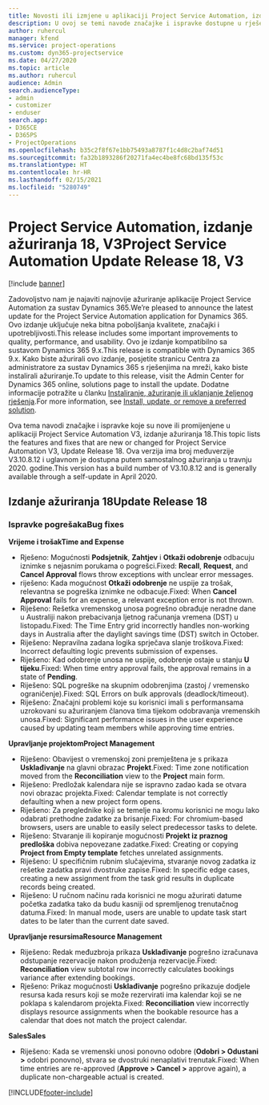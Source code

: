 ```yaml
---
title: Novosti ili izmjene u aplikaciji Project Service Automation, izdanje ažuriranja 18, V3
description: U ovoj se temi navode značajke i ispravke dostupne u rješenju Project Service Automation, izdanje ažuriranja 18, V3.
author: ruhercul
manager: kfend
ms.service: project-operations
ms.custom: dyn365-projectservice
ms.date: 04/27/2020
ms.topic: article
ms.author: ruhercul
audience: Admin
search.audienceType:
- admin
- customizer
- enduser
search.app:
- D365CE
- D365PS
- ProjectOperations
ms.openlocfilehash: b35c2f8f67e1bb75493a8787f1c4d8c2baf74d51
ms.sourcegitcommit: fa32b1893286f20271fa4ec4be8fc68bd135f53c
ms.translationtype: HT
ms.contentlocale: hr-HR
ms.lasthandoff: 02/15/2021
ms.locfileid: "5280749"
---
```

# <a name="project-service-automation-update-release-18-v3"></a><span data-ttu-id="9bfbb-103">Project Service Automation, izdanje ažuriranja 18, V3</span><span class="sxs-lookup"><span data-stu-id="9bfbb-103">Project Service Automation Update Release 18, V3</span></span>

[!include [banner](../includes/psa-now-project-operations.md)]

<span data-ttu-id="9bfbb-104">Zadovoljstvo nam je najaviti najnovije ažuriranje aplikacije Project Service Automation za sustav Dynamics 365.</span><span class="sxs-lookup"><span data-stu-id="9bfbb-104">We’re pleased to announce the latest update for the Project Service Automation application for Dynamics 365.</span></span> <span data-ttu-id="9bfbb-105">Ovo izdanje uključuje neka bitna poboljšanja kvalitete, značajki i upotrebljivosti.</span><span class="sxs-lookup"><span data-stu-id="9bfbb-105">This release includes some important improvements to quality, performance, and usability.</span></span> <span data-ttu-id="9bfbb-106">Ovo je izdanje kompatibilno sa sustavom Dynamics 365 9.x.</span><span class="sxs-lookup"><span data-stu-id="9bfbb-106">This release is compatible with Dynamics 365 9.x.</span></span> <span data-ttu-id="9bfbb-107">Kako biste ažurirali ovo izdanje, posjetite stranicu Centra za administratore za sustav Dynamics 365 s rješenjima na mreži, kako biste instalirali ažuriranje.</span><span class="sxs-lookup"><span data-stu-id="9bfbb-107">To update to this release, visit the Admin Center for Dynamics 365 online, solutions page to install the update.</span></span> <span data-ttu-id="9bfbb-108">Dodatne informacije potražite u članku [Instaliranje, ažuriranje ili uklanjanje željenog rješenja](https://docs.microsoft.com/power-platform/admin/install-remove-preferred-solution).</span><span class="sxs-lookup"><span data-stu-id="9bfbb-108">For more information, see [Install, update, or remove a preferred solution](https://docs.microsoft.com/power-platform/admin/install-remove-preferred-solution).</span></span>

<span data-ttu-id="9bfbb-109">Ova tema navodi značajke i ispravke koje su nove ili promijenjene u aplikaciji Project Service Automation V3, izdanje ažuriranja 18.</span><span class="sxs-lookup"><span data-stu-id="9bfbb-109">This topic lists the features and fixes that are new or changed for Project Service Automation V3, Update Release 18.</span></span> <span data-ttu-id="9bfbb-110">Ova verzija ima broj međuverzije V3.10.8.12 i uglavnom je dostupna putem samostalnog ažuriranja u travnju 2020. godine.</span><span class="sxs-lookup"><span data-stu-id="9bfbb-110">This version has a build number of V3.10.8.12 and is generally available through a self-update in April 2020.</span></span>

## <a name="update-release-18"></a><span data-ttu-id="9bfbb-111">Izdanje ažuriranja 18</span><span class="sxs-lookup"><span data-stu-id="9bfbb-111">Update Release 18</span></span>

### <a name="bug-fixes"></a><span data-ttu-id="9bfbb-112">Ispravke pogrešaka</span><span class="sxs-lookup"><span data-stu-id="9bfbb-112">Bug fixes</span></span>

<span data-ttu-id="9bfbb-113">**Vrijeme i trošak**</span><span class="sxs-lookup"><span data-stu-id="9bfbb-113">**Time and Expense**</span></span>

- <span data-ttu-id="9bfbb-114">Rješeno: Mogućnosti **Podsjetnik**, **Zahtjev** i **Otkaži odobrenje** odbacuju iznimke s nejasnim porukama o pogrešci.</span><span class="sxs-lookup"><span data-stu-id="9bfbb-114">Fixed: **Recall**, **Request**, and **Cancel Approval** flows throw exceptions with unclear error messages.</span></span>
- <span data-ttu-id="9bfbb-115">riješeno: Kada mogućnost **Otkaži odobrenje** ne uspije za trošak, relevantna se pogreška iznimke ne odbacuje.</span><span class="sxs-lookup"><span data-stu-id="9bfbb-115">Fixed: When **Cancel Approval** fails for an expense, a relevant exception error is not thrown.</span></span>
- <span data-ttu-id="9bfbb-116">Riješeno: Rešetka vremenskog unosa pogrešno obrađuje neradne dane u Australiji nakon prebacivanja ljetnog računanja vremena (DST) u listopadu.</span><span class="sxs-lookup"><span data-stu-id="9bfbb-116">Fixed: The Time Entry grid incorrectly handles non-working days in Australia after the daylight savings time (DST) switch in October.</span></span>
- <span data-ttu-id="9bfbb-117">Riješeno: Nepravilna zadana logika sprječava slanje troškova.</span><span class="sxs-lookup"><span data-stu-id="9bfbb-117">Fixed: Incorrect defaulting logic prevents submission of expenses.</span></span>
- <span data-ttu-id="9bfbb-118">Riješeno: Kad odobrenje unosa ne uspije, odobrenje ostaje u stanju **U tijeku**.</span><span class="sxs-lookup"><span data-stu-id="9bfbb-118">Fixed: When time entry approval fails, the approval remains in a state of **Pending**.</span></span>
- <span data-ttu-id="9bfbb-119">Riješeno: SQL pogreške na skupnim odobrenjima (zastoj / vremensko ograničenje).</span><span class="sxs-lookup"><span data-stu-id="9bfbb-119">Fixed: SQL Errors on bulk approvals (deadlock/timeout).</span></span>
- <span data-ttu-id="9bfbb-120">Riješeno: Značajni problemi koje su korisnici imali s performansama uzrokovani su ažuriranjem članova tima tijekom odobravanja vremenskih unosa.</span><span class="sxs-lookup"><span data-stu-id="9bfbb-120">Fixed: Significant performance issues in the user experience caused by updating team members while approving time entries.</span></span>

<span data-ttu-id="9bfbb-121">**Upravljanje projektom**</span><span class="sxs-lookup"><span data-stu-id="9bfbb-121">**Project Management**</span></span>

- <span data-ttu-id="9bfbb-122">Riješeno: Obavijest o vremenskoj zoni premještena je s prikaza **Usklađivanje** na glavni obrazac **Projekt**.</span><span class="sxs-lookup"><span data-stu-id="9bfbb-122">Fixed: Time zone notification moved from the **Reconciliation** view to the **Project** main form.</span></span>
- <span data-ttu-id="9bfbb-123">Riješeno: Predložak kalendara nije se ispravno zadao kada se otvara novi obrazac projekta.</span><span class="sxs-lookup"><span data-stu-id="9bfbb-123">Fixed: Calendar template is not correctly defaulting when a new project form opens.</span></span>
- <span data-ttu-id="9bfbb-124">Riješeno: Za preglednike koji se temelje na kromu korisnici ne mogu lako odabrati prethodne zadatke za brisanje.</span><span class="sxs-lookup"><span data-stu-id="9bfbb-124">Fixed: For chromium-based browsers, users are unable to easily select predecessor tasks to delete.</span></span>
- <span data-ttu-id="9bfbb-125">Riješeno: Stvaranje ili kopiranje mogućnosti **Projekt iz praznog predloška** dobiva nepovezane zadatke.</span><span class="sxs-lookup"><span data-stu-id="9bfbb-125">Fixed: Creating or copying **Project from Empty template** fetches unrelated assignments.</span></span>
- <span data-ttu-id="9bfbb-126">Riješeno: U specifičnim rubnim slučajevima, stvaranje novog zadatka iz rešetke zadatka pravi dvostruke zapise.</span><span class="sxs-lookup"><span data-stu-id="9bfbb-126">Fixed: In specific edge cases, creating a new assignment from the task grid results in duplicate records being created.</span></span>
- <span data-ttu-id="9bfbb-127">Riješeno: U ručnom načinu rada korisnici ne mogu ažurirati datume početka zadatka tako da budu kasniji od spremljenog trenutačnog datuma.</span><span class="sxs-lookup"><span data-stu-id="9bfbb-127">Fixed: In manual mode, users are unable to update task start dates to be later than the current date saved.</span></span>

<span data-ttu-id="9bfbb-128">**Upravljanje resursima**</span><span class="sxs-lookup"><span data-stu-id="9bfbb-128">**Resource Management**</span></span>

- <span data-ttu-id="9bfbb-129">Riješeno: Redak međuzbroja prikaza **Usklađivanje** pogrešno izračunava odstupanje rezervacije nakon produženja rezervacije.</span><span class="sxs-lookup"><span data-stu-id="9bfbb-129">Fixed: **Reconciliation** view subtotal row incorrectly calculates bookings variance after extending bookings.</span></span>
- <span data-ttu-id="9bfbb-130">Rješeno: Prikaz mogućnosti **Usklađivanje** pogrešno prikazuje dodjele resursa kada resurs koji se može rezervirati ima kalendar koji se ne poklapa s kalendarom projekta.</span><span class="sxs-lookup"><span data-stu-id="9bfbb-130">Fixed: **Reconciliation** view incorrectly displays resource assignments when the bookable resource has a calendar that does not match the project calendar.</span></span>

<span data-ttu-id="9bfbb-131">**Sales**</span><span class="sxs-lookup"><span data-stu-id="9bfbb-131">**Sales**</span></span>

- <span data-ttu-id="9bfbb-132">Riješeno: Kada se vremenski unosi ponovno odobre (**Odobri > Odustani >** odobri ponovno), stvara se dvostruki nenaplativi trenutak.</span><span class="sxs-lookup"><span data-stu-id="9bfbb-132">Fixed: When time entries are re-approved (**Approve > Cancel >** approve again), a duplicate non-chargeable actual is created.</span></span>


[!INCLUDE[footer-include](../includes/footer-banner.md)]